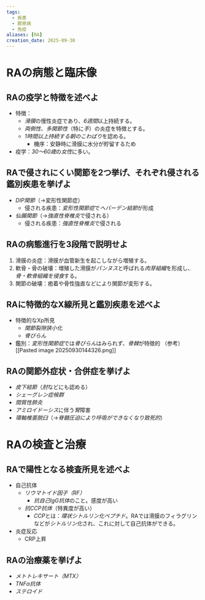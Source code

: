 ```yaml
---
tags:
  - 疾患
  - 膠原病
  - 免疫
aliases: [RA]
creation_date: 2025-09-30
---
```

# RAの病態と臨床像
## RAの疫学と特徴を述べよ
- 特徴：
	- *滑膜*の慢性炎症であり、*6週間*以上持続する。
	- *両側性*、*多関節性*（特に*手*）の炎症を特徴とする。
	- *1時間以上持続する朝のこわばり*を認める。
		- 機序：安静時に滑膜に水分が貯留するため
- 疫学：*30〜60歳*の*女性*に多い。


## RAで侵されにくい関節を2つ挙げ、それぞれ侵される鑑別疾患を挙げよ
- *DIP関節*（→変形性関節症）
	- 侵される疾患：*変形性関節症*で*ヘバーデン結節*が形成
- *仙腸関節*（→*強直性脊椎炎*で侵される）
	- 侵される疾患：*強直性脊椎炎*で侵される

## RAの病態進行を3段階で説明せよ
1. 滑膜の炎症：滑膜が血管新生を起こしながら増殖する。
2. 軟骨・骨の破壊：増殖した滑膜が*パンヌス*と呼ばれる*肉芽組織*を形成し、*骨・軟骨組織を侵食*する。
3. 関節の破壊：癒着や骨性強直などにより関節が変形する。

## RAに特徴的なX線所見と鑑別疾患を述べよ
- 特徴的なXp所見
	- *関節裂隙狭小化*
	- *骨びらん*
- 鑑別：*変形性関節症*では*骨びらん*はみられず、*骨棘*が特徴的
（参考）[[Pasted image 20250930144326.png]]

## RAの関節外症状・合併症を挙げよ
- *皮下結節*（*肘*などにも認める）
- *シェーグレン症候群*
- *間質性肺炎*
- *アミロイドーシス*に伴う*腎*障害
- *環軸椎亜脱臼*（→*脊髄圧迫により呼吸ができなくなり致死的*）

# RAの検査と治療
## RAで陽性となる検査所見を述べよ
- 自己抗体
	- *リウマトイド因子（RF）*
		- *抗自己IgG抗体*のこと。感度が高い
	- *抗CCP抗体*（特異度が高い）
		- *CCP*とは：*環状シトルリン化ペプチド*。RAでは滑膜のフィラグリンなどが*シトルリン化*され、これに対して自己抗体ができる。
- 炎症反応
	- CRP上昇

## RAの治療薬を挙げよ
- *メトトレキサート（MTX）*
- *TNFα抗体*
- *ステロイド*